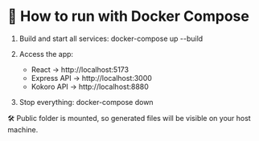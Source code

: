 # 🚀 How to run with Docker Compose

1. Build and start all services:
   docker-compose up --build

2. Access the app:

   - React → http://localhost:5173
   - Express API → http://localhost:3000
   - Kokoro API → http://localhost:8880

3. Stop everything:
   docker-compose down

🛠 Public folder is mounted, so generated files will be visible on your host machine.
